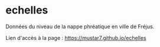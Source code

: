 # echelles
Données du niveau de la nappe phréatique en ville de Fréjus.

Lien d'accès à la page : https://mustar7.github.io/echelles
